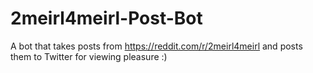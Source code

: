 # 2meirl4meirl-Post-Bot
A bot that takes posts from https://reddit.com/r/2meirl4meirl and posts them to Twitter for viewing pleasure :)
